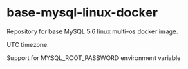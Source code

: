 # base-mysql-linux-docker
Repository for base MySQL 5.6 linux multi-os docker image.


UTC timezone.

Support for MYSQL_ROOT_PASSWORD environment variable
